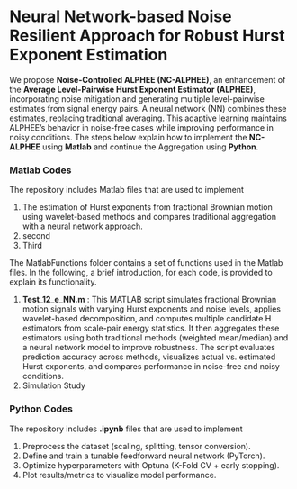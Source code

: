 # Neural Network-based Noise Resilient  Approach for Robust Hurst Exponent Estimation
We propose **Noise-Controlled ALPHEE (NC-ALPHEE)**, an enhancement of the **Average Level-Pairwise Hurst Exponent Estimator (ALPHEE)**, incorporating noise mitigation and generating multiple level-pairwise estimates from signal energy pairs. A neural network (NN) combines these estimates, replacing traditional averaging. This adaptive learning maintains ALPHEE’s behavior in noise-free cases while improving performance in noisy conditions. The steps below explain how to implement the **NC-ALPHEE** using **Matlab** and continue the Aggregation using **Python**.

### Matlab Codes
The repository includes Matlab files that are used to implement
  1. The estimation of Hurst exponents from fractional Brownian motion using wavelet-based methods and compares traditional aggregation with a neural network approach.
  2. second
  3. Third

The MatlabFunctions folder contains a set of functions used in the Matlab files.
In the following, a brief introduction, for each code, is provided to explain its functionality.

1. **Test_12_e_NN.m** : This MATLAB script simulates fractional Brownian motion signals with varying Hurst exponents and noise levels, applies wavelet-based decomposition, and computes multiple candidate H estimators from scale-pair energy statistics. It then aggregates these estimators using both traditional methods (weighted mean/median) and a neural network model to improve robustness. The script evaluates prediction accuracy across methods, visualizes actual vs. estimated Hurst exponents, and compares performance in noise-free and noisy conditions.
2. Simulation Study


### Python Codes
The repository includes **.ipynb** files that are used to implement
  1. Preprocess the dataset (scaling, splitting, tensor conversion).
  2. Define and train a tunable feedforward neural network (PyTorch).
  3. Optimize hyperparameters with Optuna (K-Fold CV + early stopping).
  4. Plot results/metrics to visualize model performance.

